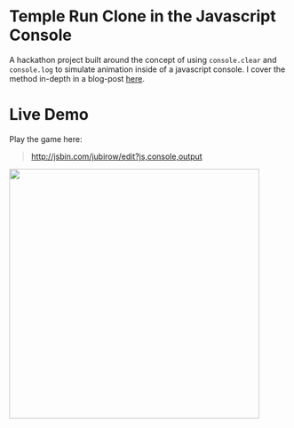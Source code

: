# Temple Run Clone in the Javascript Console
A hackathon project built around the concept of using `console.clear` and `console.log` to simulate animation inside of a javascript console. I cover the method in-depth in a blog-post [here](https://medium.com/@hayden_betts/building-a-temple-run-clone-that-runs-in-the-javascript-console-b3481f9b9199).

# Live Demo
Play the game here:

> http://jsbin.com/jubirow/edit?js,console,output

<img src="https://i.imgur.com/Vx0ZKsO.gif" width="450">
